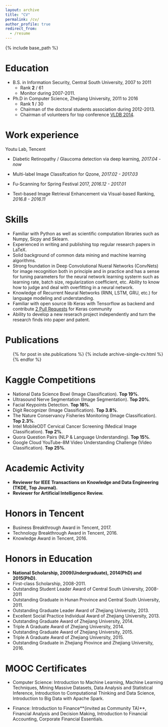 ```yaml
---
layout: archive
title: "CV"
permalink: /cv/
author_profile: true
redirect_from:
  - /resume
---
```


{% include base_path %}

Education
======
* B.S. in Information Security, Central South University, 2007 to 2011
	* Rank **2** / 61
	* Monitor during 2007-2011.
* Ph.D in Computer Science, Zhejiang University, 2011 to 2016
	* Rank **1** / 30
	* Chairman of the doctoral students association during 2012-2013.
	* Chairman of volunteers for top conference [VLDB 2014](vldb.org/2014).

Work experience
======
Youtu Lab, Tencent

* Diabetic Retinopathy / Glaucoma detection via deep learning, <i> 2017.04 - now</i>

* Multi-label Image Classifcation for Qzone, <i>2017.02 - 2017.03</i>

* Fu-Scanning for Spring Festival 2017, <i>2016.12 - 2017.01</i>

* Text-based Image Retrieval Enhancement via Visual-based Ranking, <i>2016.8 - 2016.11</i>
  
Skills
======
* Familiar with Python as well as scientific computation libraries such as Numpy, Sicpy and Sklearn.
* Experienced in writing and publishing top regular research papers in LaTeX.
* Solid background of common data mining and machine learning algorithms.
* Strong foundation in Deep Convolutional Nueral Networks (ConvNets) for image recognition both in principle and in practice and has a sense for tuning parameters for the neural network learning systerm such as learning rate, batch size, regularization coefficient, etc. Ability to know how to judge and deal with overfitting in a neural network.
* Knowledge of Recurrent Neural Networks (RNN, LSTM, GRU, etc.) for language modeling and understanding.
* Familiar with open source lib Keras with Tensorflow as backend and contribute [2 Pull Requests](https://github.com/fchollet/keras/pull/2793) for Keras community
* Ability to develop a new reserach project independently and turn the research finds into paper and patent.

Publications
======
  <ul>{% for post in site.publications %}
    {% include archive-single-cv.html %}
  {% endfor %}</ul>

Kaggle Competitions
======
* National Data Science Bowl (Image Classification). **Top 19%**.
* Ultrasound Nerve Segmentation (Image Segmentation). **Top 20%**.
* Facial Keypoints Detection. **Top 16%**.
* Digit Recognizer (Image Classification). **Top 3.8%**.
* The Nature Conservancy Fisheries Monitoring (Image Classification). **Top 2.3%**.
* Intel MobileODT Cervical Cancer Screening (Medical Image Classification). **Top 2%**.
* Quora Question Pairs (NLP & Language Understanding). **Top 15%**.
* Google Cloud YouTube-8M Video Understanding Challenge (Video Classification). **Top 25%**.
  
Academic Activity
======
* **Reviewer for IEEE Transactions on Knowledge and Data Engineering (TKDE, Top Journal).**
* **Reviewer for Artificial Intelligence Review.**
  
Honors in Tencent
======
* Business Breakthrough Award in Tencent, 2017.
* Technology Breakthrough Award in Tencent, 2016.
* Knowledge Award in Tencent, 2016.
  
Honors in Education
======
* **National Scholarship, 2009(Undergraduate), 2014(PhD) and 2015(PhD).**
* First-class Scholarship, 2008-2011.
* Outstanding Student Leader Award of Central South University, 2008-2011
* Outstanding Graduate in Hunan Province and Central South University, 2011.
* Outstanding Graduate Leader Award of Zhejiang University, 2013.
* Excellent Social Practice Individual Award of Zhejiang University, 2013.
* Outstanding Graduate Award of Zhejiang University, 2014.
* Triple A Graduate Award of Zhejiang University, 2014.
* Outstanding Graduate Award of Zhejiang University, 2015.
* Triple A Graduate Award of Zhejiang University, 2015.
* Outstanding Graduate in Zhejiang Province and Zhejiang University, 2016.

MOOC Certificates
======
* Computer Science: Introduction to Machine Learning, Machine Learning Techniques, Mining Massive Datasets, Data Analysis and Statistical Inference, Introduction to Computational Thinking and Data Science, Introduction to Big Data with Apache Spark.

* Finance: Introduction to Finance**(invited as Community TA)**, Financial Analysis and Decision Making, Introduction to Financial Accounting, Corporate Financial Essentials.